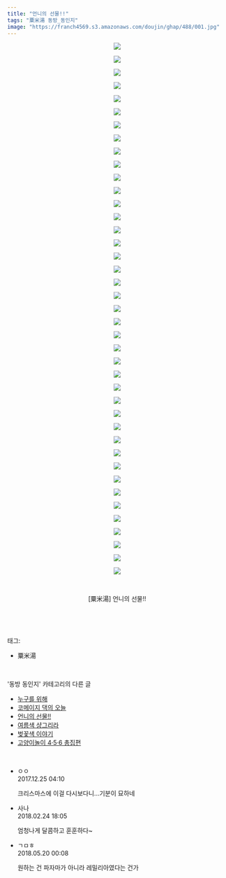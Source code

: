 ```yaml
---
title: "언니의 선물!!"
tags: "粟米湯 동방_동인지"
image: "https://franch4569.s3.amazonaws.com/doujin/ghap/488/001.jpg"
---
```

<div class="article">
<p style="text-align: center; clear: none; float: none;"><img src="{{ site.imgserver2 }}/ghap/488/001.jpg"/></p>
<p style="text-align: center; clear: none; float: none;"><img src="{{ site.imgserver2 }}/ghap/488/002.jpg"/></p>
<p style="text-align: center; clear: none; float: none;"><img src="{{ site.imgserver2 }}/ghap/488/003.jpg"/></p>
<p style="text-align: center; clear: none; float: none;"><img src="{{ site.imgserver2 }}/ghap/488/004.jpg"/></p>
<p style="text-align: center; clear: none; float: none;"><img src="{{ site.imgserver2 }}/ghap/488/005.jpg"/></p>
<p style="text-align: center; clear: none; float: none;"><img src="{{ site.imgserver2 }}/ghap/488/006.jpg"/></p>
<p style="text-align: center; clear: none; float: none;"><img src="{{ site.imgserver2 }}/ghap/488/007.jpg"/></p>
<p style="text-align: center; clear: none; float: none;"><img src="{{ site.imgserver2 }}/ghap/488/008.jpg"/></p>
<p style="text-align: center; clear: none; float: none;"><img src="{{ site.imgserver2 }}/ghap/488/009.jpg"/></p>
<p style="text-align: center; clear: none; float: none;"><img src="{{ site.imgserver2 }}/ghap/488/010.jpg"/></p>
<p style="text-align: center; clear: none; float: none;"><img src="{{ site.imgserver2 }}/ghap/488/011.jpg"/></p>
<p style="text-align: center; clear: none; float: none;"><img src="{{ site.imgserver2 }}/ghap/488/012.jpg"/></p>
<p style="text-align: center; clear: none; float: none;"><img src="{{ site.imgserver2 }}/ghap/488/013.jpg"/></p>
<p style="text-align: center; clear: none; float: none;"><img src="{{ site.imgserver2 }}/ghap/488/014.jpg"/></p>
<p style="text-align: center; clear: none; float: none;"><img src="{{ site.imgserver2 }}/ghap/488/015.jpg"/></p>
<p style="text-align: center; clear: none; float: none;"><img src="{{ site.imgserver2 }}/ghap/488/016.jpg"/></p>
<p style="text-align: center; clear: none; float: none;"><img src="{{ site.imgserver2 }}/ghap/488/017.jpg"/></p>
<p style="text-align: center; clear: none; float: none;"><img src="{{ site.imgserver2 }}/ghap/488/018.jpg"/></p>
<p style="text-align: center; clear: none; float: none;"><img src="{{ site.imgserver2 }}/ghap/488/019.jpg"/></p>
<p style="text-align: center; clear: none; float: none;"><img src="{{ site.imgserver2 }}/ghap/488/020.jpg"/></p>
<p style="text-align: center; clear: none; float: none;"><img src="{{ site.imgserver2 }}/ghap/488/021.jpg"/></p>
<p style="text-align: center; clear: none; float: none;"><img src="{{ site.imgserver2 }}/ghap/488/022.jpg"/></p>
<p style="text-align: center; clear: none; float: none;"><img src="{{ site.imgserver2 }}/ghap/488/023.jpg"/></p>
<p style="text-align: center; clear: none; float: none;"><img src="{{ site.imgserver2 }}/ghap/488/024.jpg"/></p>
<p style="text-align: center; clear: none; float: none;"><img src="{{ site.imgserver2 }}/ghap/488/025.jpg"/></p>
<p style="text-align: center; clear: none; float: none;"><img src="{{ site.imgserver2 }}/ghap/488/026.jpg"/></p>
<p style="text-align: center; clear: none; float: none;"><img src="{{ site.imgserver2 }}/ghap/488/027.jpg"/></p>
<p style="text-align: center; clear: none; float: none;"><img src="{{ site.imgserver2 }}/ghap/488/028.jpg"/></p>
<p style="text-align: center; clear: none; float: none;"><img src="{{ site.imgserver2 }}/ghap/488/029.jpg"/></p>
<p style="text-align: center; clear: none; float: none;"><img src="{{ site.imgserver2 }}/ghap/488/030.jpg"/></p>
<p style="text-align: center; clear: none; float: none;"><img src="{{ site.imgserver2 }}/ghap/488/031.jpg"/></p>
<p style="text-align: center; clear: none; float: none;"><img src="{{ site.imgserver2 }}/ghap/488/032.jpg"/></p>
<p style="text-align: center; clear: none; float: none;"><img src="{{ site.imgserver2 }}/ghap/488/033.jpg"/></p>
<p style="text-align: center; clear: none; float: none;"><img src="{{ site.imgserver2 }}/ghap/488/034.jpg"/></p>
<p style="text-align: center; clear: none; float: none;"><img src="{{ site.imgserver2 }}/ghap/488/035.jpg"/></p>
<p style="text-align: center; clear: none; float: none;"><img src="{{ site.imgserver2 }}/ghap/488/036.jpg"/></p>
<p style="text-align: center; clear: none; float: none;"><img src="{{ site.imgserver2 }}/ghap/488/037.jpg"/></p>
<p style="text-align: center; clear: none; float: none;"><img src="{{ site.imgserver2 }}/ghap/488/038.jpg"/></p>
<p style="text-align: center; clear: none; float: none;"><img src="{{ site.imgserver2 }}/ghap/488/039.jpg"/></p>
<p style="text-align: center; clear: none; float: none;"><img src="{{ site.imgserver2 }}/ghap/488/040.jpg"/></p>
<p style="text-align: center; clear: none; float: none;"><img src="{{ site.imgserver2 }}/ghap/488/041.jpg"/></p>
<p style="text-align: center; clear: none; float: none;"><br/></p>
<p style="text-align: center; clear: none; float: none;">[粟米湯] 언니의 선물!!</p>
<p><br/></p>
</div><br/>
<div class="tagTrail">
<p>태그: </p>
<ul>
<li>粟米湯</li>
</ul>
</div><br/>
<div class="another">
<p>'동방 동인지' 카테고리의 다른 글</p>
<ul>
<li><a href="/ghap_490">누구를 위해</a></li>
<li><a href="/ghap_489">코메이지 댁의 오늘</a></li>
<li><a href="/ghap_488">언니의 선물!!</a></li>
<li><a href="/ghap_487">여름색 샹그리라</a></li>
<li><a href="/ghap_486">벚꽃색 이야기</a></li>
<li><a href="/ghap_485">고양이놀이 4·5·6 총집편</a></li>
</ul>
</div><br/>
<div class="cb_module cb_fluid">
<div class="cb_wrt cb_profile">
<div class="comment">
<ul>
<li class="cb_thumb_off" id="comment15159130">
<div class="cb_comment_area">
<div class="cb_info_area">
<div class="cb_section">
<span class="cb_nick_name">ㅇㅇ</span>
</div>
<div class="cb_section">
<span class="cb_date">2017.12.25 04:10 </span>
</div>
</div>
<div class="cb_dsc_comment">
<p class="cb_dsc">
											크리스마스에 이걸 다시보다니...기분이 묘하네
										</p>
</div>
</div></li>
<li class="cb_thumb_off" id="comment15205927">
<div class="cb_comment_area">
<div class="cb_info_area">
<div class="cb_section">
<span class="cb_nick_name">사나</span>
</div>
<div class="cb_section">
<span class="cb_date">2018.02.24 18:05 </span>
</div>
</div>
<div class="cb_dsc_comment">
<p class="cb_dsc">
											엄청나게 달콤하고 훈훈하다~
										</p>
</div>
</div></li>
<li class="cb_thumb_off" id="comment15258884">
<div class="cb_comment_area">
<div class="cb_info_area">
<div class="cb_section">
<span class="cb_nick_name">ㄱㅁㅎ</span>
</div>
<div class="cb_section">
<span class="cb_date">2018.05.20 00:08 </span>
</div>
</div>
<div class="cb_dsc_comment">
<p class="cb_dsc">
											원하는 건 파자마가 아니라 레밀리아였다는 건가
										</p>
</div>
</div></li>
</ul>
</div>
</div><!-- commentList close -->
</div><br/>
